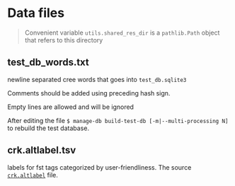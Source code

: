 # Data files

> Convenient variable `utils.shared_res_dir` is a `pathlib.Path` object that refers to this directory

## test_db_words.txt

newline separated cree words that goes into `test_db.sqlite3`

Comments should be added using preceding hash sign.

Empty lines are allowed and will be ignored

After editing the file `$ manage-db build-test-db [-m|--multi-processing N]` to rebuild the test database.

## crk.altlabel.tsv

labels for fst tags categorized by user-friendliness. The source [`crk.altlabel`](https://gtsvn.uit.no/langtech/trunk/langs/crk/inc/paradigms/crk.altlabel) file.
